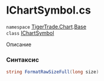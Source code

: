
# IChartSymbol.cs
`namespace` [TigerTrade.Chart](../../../../TigerTrade.Chart.md).[Base](../../../../TigerTrade.Chart/Base.md)  
    `class` [IChartSymbol](../../IChartSymbol.cs.md)

Описание

### Синтаксис
```csharp
string FormatRawSizeFull(long size)
```


                    
                    